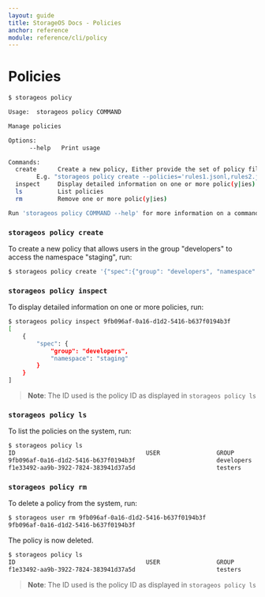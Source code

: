 ```yaml
---
layout: guide
title: StorageOS Docs - Policies
anchor: reference
module: reference/cli/policy
---
```


# Policies
```bash
$ storageos policy

Usage:	storageos policy COMMAND

Manage policies

Options:
      --help   Print usage

Commands:
  create      Create a new policy, Either provide the set of policy files, provide json input or write to stdin.
		E.g. "storageos policy create --policies='rules1.jsonl,rules2.jsonl'"
  inspect     Display detailed information on one or more polic(y|ies)
  ls          List policies
  rm          Remove one or more polic(y|ies)

Run 'storageos policy COMMAND --help' for more information on a command.
```

### `storageos policy create`
To create a new policy that allows users in the group "developers" to access the namespace "staging", run:

```bash
$ storageos policy create '{"spec":{"group": "developers", "namespace": "staging"}}'
```

### `storageos policy inspect`
To display detailed information on one or more policies, run:

```bash
$ storageos policy inspect 9fb096af-0a16-d1d2-5416-b637f0194b3f
[
    {
        "spec": {
            "group": "developers",
            "namespace": "staging"
        }
    }
]
```
>**Note**: The ID used is the policy ID as displayed in `storageos policy ls`

### `storageos policy ls`
To list the policies on the system, run:

```bash
$ storageos policy ls
ID                                     USER                GROUP               READONLY            APIGROUP            RESOURCE            NAMESPACE           NONRESOURCEPATH
9fb096af-0a16-d1d2-5416-b637f0194b3f                       developers          false                                                       staging
f1e33492-aa9b-3922-7824-383941d37a5d                       testers             false                                                       staging
```

### `storageos policy rm`
To delete a policy from the system, run:

```bash
$ storageos user rm 9fb096af-0a16-d1d2-5416-b637f0194b3f
9fb096af-0a16-d1d2-5416-b637f0194b3f
```

The policy is now deleted.

```bash
$ storageos policy ls
ID                                     USER                GROUP               READONLY            APIGROUP            RESOURCE            NAMESPACE           NONRESOURCEPATH
f1e33492-aa9b-3922-7824-383941d37a5d                       testers             false                                                       staging
```

>**Note**: The ID used is the policy ID as displayed in `storageos policy ls`
